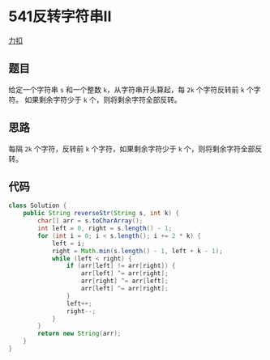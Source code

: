 541反转字符串II
===

[力扣](https://leetcode-cn.com/problems/reverse-string-ii/)

题目
---

给定一个字符串 `s` 和一个整数 `k`，从字符串开头算起，每 `2k` 个字符反转前 `k` 个字符。
如果剩余字符少于 `k` 个，则将剩余字符全部反转。

思路
---

每隔 `2k` 个字符，反转前 `k` 个字符，如果剩余字符少于 `k` 个，则将剩余字符全部反转。

代码
---

```java
class Solution {
    public String reverseStr(String s, int k) {
        char[] arr = s.toCharArray();
        int left = 0, right = s.length() - 1;
        for (int i = 0; i < s.length(); i += 2 * k) {
            left = i;
            right = Math.min(s.length() - 1, left + k - 1);
            while (left < right) {
                if (arr[left] != arr[right]) {
                    arr[left] ^= arr[right];
                    arr[right] ^= arr[left];
                    arr[left] ^= arr[right];
                }
                left++;
                right--;
            }
        }
        return new String(arr);
    }
}
```
